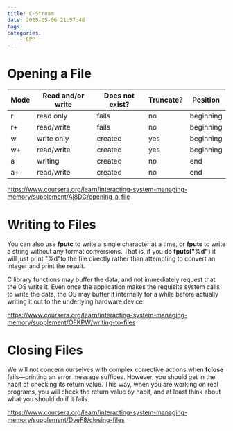 ```yaml
---
title: C-Stream
date: 2025-05-06 21:57:48
tags:
categories:
    - CPP
---
```






# Opening a File



| Mode | Read and/or write | Does not exist? | Truncate? | Position  |
| ---- | ----------------- | --------------- | --------- | --------- |
| r    | read only         | fails           | no        | beginning |
| r+   | read/write        | fails           | no        | beginning |
| w    | write only        | created         | yes       | beginning |
| w+   | read/write        | created         | yes       | beginning |
| a    | writing           | created         | no        | end       |
| a+   | read/write        | created         | no        | end       |



https://www.coursera.org/learn/interacting-system-managing-memory/supplement/Aj8DG/opening-a-file



# Writing to Files



You can also use **fputc** to write a single character at a time, or **fputs** to write a string without any format conversions. That is, if you do **fputs("%d")** it will just print "%d"to the file directly rather than attempting to convert an integer and print the result.



C library functions may buffer the data, and not immediately request that the OS write it. Even once the application makes the requisite system calls to write the data, the OS may buffer it internally for a while before actually writing it out to the underlying hardware device.

https://www.coursera.org/learn/interacting-system-managing-memory/supplement/OFKPW/writing-to-files





# Closing Files

We will not concern ourselves with complex corrective actions when **fclose** fails—printing an error message suffices. However, you should get in the habit of checking its return value. This way, when you are working on real programs, you will check the return value by habit, and at least think about what you should do if it fails.

https://www.coursera.org/learn/interacting-system-managing-memory/supplement/DveF8/closing-files
